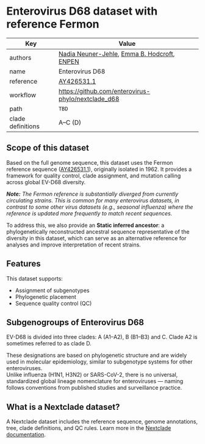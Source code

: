 # Enterovirus D68 dataset with reference Fermon

| Key                  | Value                                                                 |
|----------------------|-----------------------------------------------------------------------|
| authors              | [Nadia Neuner-Jehle](https://www.swisstph.ch/en/staff/profile/people/nadia-neuner-jehle), [Emma B. Hodcroft](http://emmahodcroft.com/), [ENPEN](https://escv.eu/european-non-polio-enterovirus-network-enpen/)                                                 |
| name                 | Enterovirus D68                                                       |
| reference            | [AY426531.1](https://www.ncbi.nlm.nih.gov/nuccore/AY426531.1)         |
| workflow             | https://github.com/enterovirus-phylo/nextclade_d68                    |
| path                 | `TBD`                                                                 |
| clade definitions    |  A–C (D)                                                              |

## Scope of this dataset

Based on the full genome sequence, this dataset uses the Fermon reference sequence ([AY426531.1](https://www.ncbi.nlm.nih.gov/nuccore/AY426531.1)), originally isolated in 1962. It provides a framework for quality control, clade assignment, and mutation calling across global EV-D68 diversity.

***Note:** The Fermon reference is substantially diverged from currently circulating strains. This is common for many enterovirus datasets, in contrast to some other virus datasets (e.g., seasonal influenza) where the reference is updated more frequently to match recent sequences.*

To address this, we also provide an **Static inferred ancestor**: a phylogenetically reconstructed ancestral sequence representative of the diversity in this dataset, which can serve as an alternative reference for analyses and improve interpretation of recent strains.

## Features

This dataset supports:

- Assignment of subgenotypes
- Phylogenetic placement
- Sequence quality control (QC)

## Subgenogroups of Enterovirus D68

EV-D68 is divided into three clades: A (A1–A2), B (B1–B3) and C. Clade A2 is sometimes referred to as clade D.

These designations are based on phylogenetic structure and are widely used in molecular epidemiology, similar to subgenotype systems for other enteroviruses.  
Unlike influenza (H1N1, H3N2) or SARS-CoV-2, there is no universal, standardized global lineage nomenclature for enteroviruses — naming follows conventions from published studies and surveillance practice.

## What is a Nextclade dataset?

A Nextclade dataset includes the reference sequence, genome annotations, tree, clade definitions, and QC rules. Learn more in the [Nextclade documentation](https://docs.nextstrain.org/projects/nextclade/en/stable/user/datasets.html).